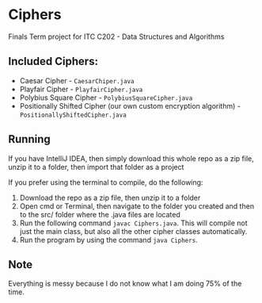 # Ciphers
Finals Term project for ITC C202 - Data Structures and Algorithms

## Included Ciphers:
- Caesar Cipher - `CaesarChiper.java`
- Playfair Cipher - `PlayfairCipher.java`
- Polybius Square Cipher - `PolybiusSquareCipher.java`
- Positionally Shifted Cipher (our own custom encryption algorithm) - `PositionallyShiftedCipher.java`

## Running
If you have IntelliJ IDEA, then simply download this whole repo as a zip file, unzip it to a folder, then import that folder as a project

If you prefer using the terminal to compile, do the following:
1. Download the repo as a zip file, then unzip it to a folder
2. Open cmd or Terminal, then navigate to the folder you created and then to the src/ folder where the .java files are located
3. Run the following command `javac Ciphers.java`. This will compile not just the main class, but also all the other cipher classes automatically.
4. Run the program by using the command `java Ciphers`.

## Note
Everything is messy because I do not know what I am doing 75% of the time.